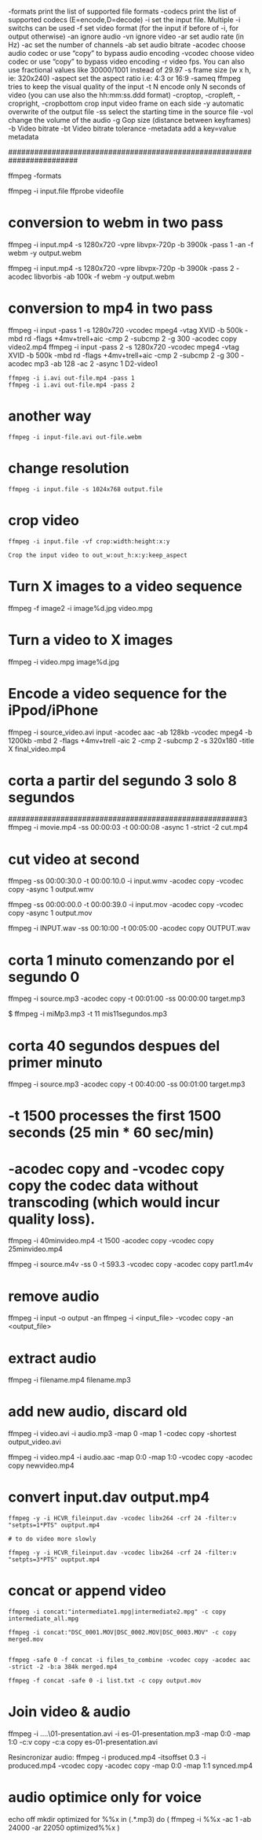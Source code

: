 -formats   print the list of supported file formats
-codecs    print the list of supported codecs (E=encode,D=decode)
-i         set the input file. Multiple -i switchs can be used
-f         set video format (for the input if before of -i, for output otherwise)
-an        ignore audio
-vn        ignore video
-ar        set audio rate (in Hz)
-ac        set the number of channels
-ab        set audio bitrate
-acodec    choose audio codec or use “copy” to bypass audio encoding
-vcodec    choose video codec or use “copy” to bypass video encoding
-r         video fps. You can also use fractional values like 30000/1001 instead of 29.97
-s         frame size (w x h, ie: 320x240)
-aspect    set the aspect ratio i.e: 4:3 or 16:9
-sameq     ffmpeg tries to keep the visual quality of the input
-t N       encode only N seconds of video (you can use also the hh:mm:ss.ddd format)
-croptop, -cropleft, -cropright, -cropbottom   crop input video frame on each side
-y         automatic overwrite of the output file
-ss        select the starting time in the source file
-vol       change the volume of the audio
-g         Gop size (distance between keyframes)
-b         Video bitrate
-bt        Video bitrate tolerance
-metadata  add a key=value metadata


########################################################################


ffmpeg -formats

ffmpeg -i input.file
ffprobe videofile

# conversion to webm in two pass

ffmpeg -i input.mp4 -s 1280x720 -vpre libvpx-720p -b 3900k -pass 1 -an -f webm -y output.webm

ffmpeg -i input.mp4 -s 1280x720 -vpre libvpx-720p -b 3900k -pass 2 -acodec libvorbis -ab 100k -f webm -y output.webm

# conversion to mp4 in two pass

ffmpeg -i input -pass 1 -s 1280x720 -vcodec mpeg4 -vtag XVID -b 500k -mbd rd -flags +4mv+trell+aic -cmp 2 -subcmp 2 -g 300 -acodec copy video2.mp4
ffmpeg -i input -pass 2 -s 1280x720 -vcodec mpeg4 -vtag XVID -b 500k -mbd rd -flags +4mv+trell+aic -cmp 2 -subcmp 2 -g 300 -acodec mp3 -ab 128 -ac 2 -async 1 D2-video1

	ffmpeg -i i.avi out-file.mp4 -pass 1
	ffmpeg -i i.avi out-file.mp4 -pass 2

# another way

	ffmpeg -i input-file.avi out-file.webm

# change resolution
	ffmpeg -i input.file -s 1024x768 output.file


# crop video

	ffmpeg -i input.file -vf crop:width:height:x:y

	Crop the input video to out_w:out_h:x:y:keep_aspect


# Turn X images to a video sequence

ffmpeg -f image2 -i image%d.jpg video.mpg

# Turn a video to X images

ffmpeg -i video.mpg image%d.jpg


# Encode a video sequence for the iPpod/iPhone
ffmpeg -i source_video.avi input -acodec aac -ab 128kb -vcodec mpeg4 -b 1200kb -mbd 2 -flags +4mv+trell -aic 2 -cmp 2 -subcmp 2 -s 320x180 -title X final_video.mp4



# corta a partir del segundo 3 solo 8 segundos
######################################################3
ffmpeg -i movie.mp4 -ss 00:00:03 -t 00:00:08 -async 1 -strict -2 cut.mp4



# cut video at second

ffmpeg -ss 00:00:30.0 -t 00:00:10.0 -i input.wmv -acodec copy -vcodec copy -async 1 output.wmv

ffmpeg -ss 00:00:00.0 -t 00:00:39.0 -i input.mov -acodec copy -vcodec copy -async 1 output.mov

ffmpeg -i INPUT.wav -ss 00:10:00 -t 00:05:00 -acodec copy OUTPUT.wav





# corta 1 minuto comenzando por el segundo 0
ffmpeg -i source.mp3 -acodec copy -t 00:01:00 -ss 00:00:00 target.mp3

$ ffmpeg -i miMp3.mp3 -t 11 mis11segundos.mp3

# corta 40 segundos despues del primer minuto
ffmpeg -i source.mp3 -acodec copy -t 00:40:00 -ss 00:01:00 target.mp3

# -t 1500 processes the first 1500 seconds (25 min * 60 sec/min)
# -acodec copy and -vcodec copy copy the codec data without transcoding (which would incur quality loss).
ffmpeg -i 40minvideo.mp4 -t 1500 -acodec copy -vcodec copy 25minvideo.mp4


ffmpeg -i source.m4v -ss 0 -t 593.3 -vcodec copy -acodec copy part1.m4v



# remove audio
ffmpeg -i input -o output -an
ffmpeg -i <input_file> -vcodec copy -an <output_file>



# extract audio

ffmpeg -i filename.mp4 filename.mp3

# add new audio, discard old

ffmpeg -i video.avi -i audio.mp3 -map 0 -map 1 -codec copy -shortest output_video.avi

ffmpeg -i video.mp4 -i audio.aac -map 0:0 -map 1:0 -vcodec copy -acodec copy newvideo.mp4



# convert input.dav output.mp4

```
ffmpeg -y -i HCVR_fileinput.dav -vcodec libx264 -crf 24 -filter:v "setpts=1*PTS" ouptput.mp4

# to do video more slowly

ffmpeg -y -i HCVR_fileinput.dav -vcodec libx264 -crf 24 -filter:v "setpts=3*PTS" ouptput.mp4
```

# concat or append video

```
ffmpeg -i concat:"intermediate1.mpg|intermediate2.mpg" -c copy intermediate_all.mpg

ffmpeg -i concat:"DSC_0001.MOV|DSC_0002.MOV|DSC_0003.MOV" -c copy merged.mov


ffmpeg -safe 0 -f concat -i files_to_combine -vcodec copy -acodec aac -strict -2 -b:a 384k merged.mp4
```


```
ffmpeg -f concat -safe 0 -i list.txt -c copy output.mov
```





# Join video & audio 
 
ffmpeg -i ..\..\01-presentation.avi -i es-01-presentation.mp3 -map 0:0 -map 1:0 -c:v copy -c:a copy es-01-presentation.avi
 
Resincronizar audio: ffmpeg -i produced.mp4 -itsoffset 0.3 -i produced.mp4  -vcodec copy -acodec copy -map 0:0 -map 1:1 synced.mp4


# audio optimice only for voice

echo off
mkdir optimized
for %%x in (.\*.mp3) do (
   ffmpeg -i %%x -ac 1 -ab 24000 -ar 22050  optimized\%%x
)